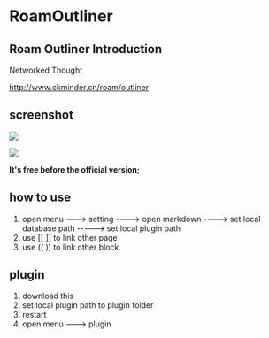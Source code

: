 # RoamOutliner

## Roam Outliner Introduction

Networked Thought

http://www.ckminder.cn/roam/outliner

## screenshot
![](https://s1.ax1x.com/2020/09/09/w1ganJ.png)

![](https://s1.ax1x.com/2020/09/09/w1gHgS.png)

**It's free before the official version;**

## how to use

1. open menu ---> setting ----> open markdown ----> set local database path -----> set local plugin path
2. use [[  ]] to link other page
3. use ((  )) to link other block

## plugin

1. download this
2. set local plugin path to plugin folder
3. restart 
4. open menu ---> plugin 


